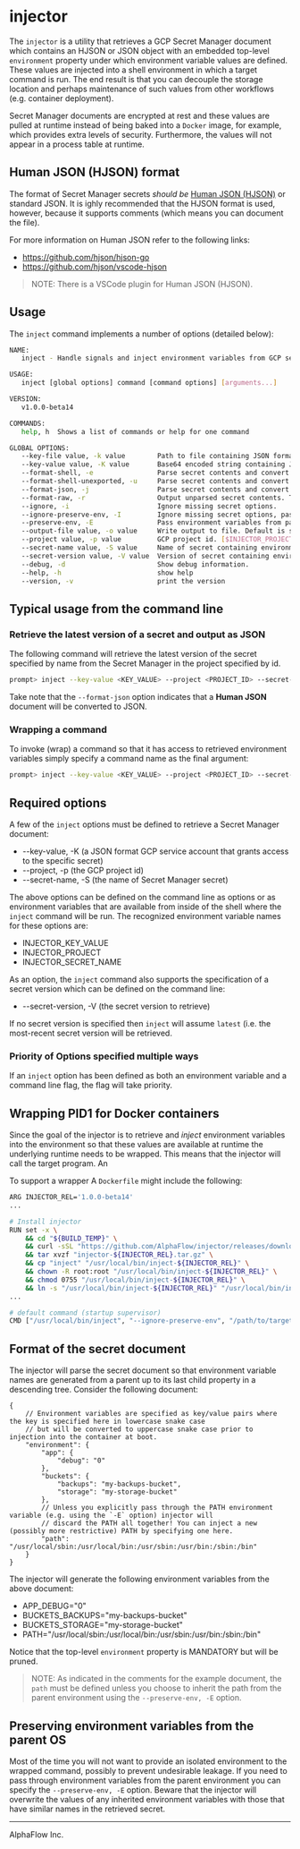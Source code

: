# injector

The `injector` is a utility that retrieves a GCP Secret Manager document which contains an HJSON or JSON object with an
embedded top-level `environment` property under which environment variable values are defined. These values are injected
into a shell environment in which a target command is run. The end result is that you can decouple the storage location
and perhaps maintenance of such values from other workflows (e.g. container deployment).

Secret Manager documents are encrypted at rest and these values are pulled at runtime instead of being baked into a
`Docker` image, for example, which provides extra levels of security. Furthermore, the values will not appear in a
process table at runtime.

## Human JSON (HJSON) format

The format of Secret Manager secrets _should be_ [Human JSON (HJSON)](https://hjson.github.io/) or standard JSON. It is
ighly recommended that the HJSON format is used, however, because it supports comments (which means you can document the
file).

For more information on Human JSON refer to the following links:

* https://github.com/hjson/hjson-go
* https://github.com/hjson/vscode-hjson

>NOTE: There is a VSCode plugin for Human JSON (HJSON).

## Usage

The `inject` command implements a number of options (detailed below):

```bash
NAME:
   inject - Handle signals and inject environment variables from GCP secret manager.

USAGE:
   inject [global options] command [command options] [arguments...]

VERSION:
   v1.0.0-beta14

COMMANDS:
   help, h  Shows a list of commands or help for one command

GLOBAL OPTIONS:
   --key-file value, -k value        Path to file containing JSON format service account key.
   --key-value value, -K value       Base64 encoded string containing JSON format service account key. [$INJECTOR_KEY_VALUE]
   --format-shell, -e                Parse secret contents and convert to exported shell key/value settings.
   --format-shell-unexported, -u     Parse secret contents and convert to unexported shell key/value settings.
   --format-json, -j                 Parse secret contents and convert from hJSON to JSON.
   --format-raw, -r                  Output unparsed secret contents. This will likely be hJSON or JSON.
   --ignore, -i                      Ignore missing secret options.
   --ignore-preserve-env, -I         Ignore missing secret options, pass environment variables from parent OS into command shell.
   --preserve-env, -E                Pass environment variables from parent OS into command shell.
   --output-file value, -o value     Write output to file. Default is stdout; passing "-" also represents stdout.
   --project value, -p value         GCP project id. [$INJECTOR_PROJECT]
   --secret-name value, -S value     Name of secret containing environment variables and values. [$INJECTOR_SECRET_NAME]
   --secret-version value, -V value  Version of secret containing environment variables and values. ("latest" if not specified) [$INJECTOR_SECRET_VERSION]
   --debug, -d                       Show debug information.
   --help, -h                        show help
   --version, -v                     print the version
```

## Typical usage from the command line

### Retrieve the latest version of a secret and output as JSON

The following command will retrieve the latest version of the secret specified by name from the Secret Manager in the
project specified by id.

```bash
prompt> inject --key-value <KEY_VALUE> --project <PROJECT_ID> --secret-name "<SECRET_NAME>" --format-json
```

Take note that the `--format-json` option indicates that a __Human JSON__ document will be converted to JSON.

### Wrapping a command

To invoke (wrap) a command so that it has access to retrieved environment variables simply specify a command name as the
final argument:

```bash
prompt> inject --key-value <KEY_VALUE> --project <PROJECT_ID> --secret-name "<SECRET_NAME>" <COMMAND>
```

## Required options

A few of the `inject` options must be defined to retrieve a Secret Manager document:

* --key-value, -K (a JSON format GCP service account that grants access to the specific secret)
* --project, -p (the GCP project id)
* --secret-name, -S (the name of Secret Manager secret)

The above options can be defined on the command line as options or as environment variables that are available
from inside of the shell where the `inject` command will be run. The recognized environment variable names for
these options are:

* INJECTOR_KEY_VALUE
* INJECTOR_PROJECT
* INJECTOR_SECRET_NAME

As an option, the `inject` command also supports the specification of a secret version which can be defined on
the command line:

- --secret-version, -V (the secret version to retrieve)

If no secret version is specified then `inject` will assume `latest` (i.e. the most-recent secret version will be
retrieved.

### Priority of Options specified multiple ways

If an `inject` option has been defined as both an environment variable and a command line flag, the flag will take
priority.

## Wrapping PID1 for Docker containers

Since the goal of the injector is to retrieve and _inject_ environment variables into the environment so that these
values are available at runtime the underlying runtime needs to be wrapped. This means that the injector will call the
target program. An

To support a wrapper A `Dockerfile` might include the following:

```bash
ARG INJECTOR_REL='1.0.0-beta14'
...

# Install injector
RUN set -x \
    && cd "${BUILD_TEMP}" \
    && curl -sSL "https://github.com/AlphaFlow/injector/releases/download/v${INJECTOR_REL}/linux_amd64.tar.gz" -o "injector-${INJECTOR_REL}.tar.gz" \
    && tar xvzf "injector-${INJECTOR_REL}.tar.gz" \
    && cp "inject" "/usr/local/bin/inject-${INJECTOR_REL}" \
    && chown -R root:root "/usr/local/bin/inject-${INJECTOR_REL}" \
    && chmod 0755 "/usr/local/bin/inject-${INJECTOR_REL}" \
    && ln -s "/usr/local/bin/inject-${INJECTOR_REL}" "/usr/local/bin/inject"
...

# default command (startup supervisor)
CMD ["/usr/local/bin/inject", "--ignore-preserve-env", "/path/to/target/app"]
```

## Format of the secret document

The injector will parse the secret document so that environment variable names are generated from a parent up to its
last child property in a descending tree. Consider the following document:

```HJSON
{
    // Environment variables are specified as key/value pairs where the key is specified here in lowercase snake case
    // but will be converted to uppercase snake case prior to injection into the container at boot.
    "environment": {
        "app": {
            "debug": "0"
        },
        "buckets": {
            "backups": "my-backups-bucket",
            "storage": "my-storage-bucket"
        },
        // Unless you explicitly pass through the PATH environment variable (e.g. using the `-E` option) injector will
        // discard the PATH all together! You can inject a new (possibly more restrictive) PATH by specifying one here.
        "path": "/usr/local/sbin:/usr/local/bin:/usr/sbin:/usr/bin:/sbin:/bin"
    }
}
```

The injector will generate the following environment variables from the above document:

* APP_DEBUG="0"
* BUCKETS_BACKUPS="my-backups-bucket"
* BUCKETS_STORAGE="my-storage-bucket"
* PATH="/usr/local/sbin:/usr/local/bin:/usr/sbin:/usr/bin:/sbin:/bin"

Notice that the top-level `environment` property is MANDATORY but will be pruned.

> NOTE: As indicated in the comments for the example document, the `path` must be defined unless you choose to inherit
> the path from the parent environment using the `--preserve-env, -E` option.

## Preserving environment variables from the parent OS

Most of the time you will not want to provide an isolated environment to the wrapped command, possibly to prevent
undesirable leakage. If you need to pass through environment variables from the parent environment you can specify the
`--preserve-env, -E` option. Beware that the injector will overwrite the values of any inherited environment variables
with those that have similar names in the retrieved secret.

---
AlphaFlow Inc.
